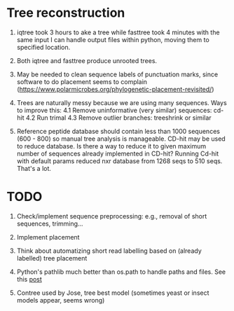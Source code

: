 # Tree reconstruction

1. iqtree took 3 hours to ake a tree while fasttree took 4 minutes with the same input
   I can handle output files within python, moving them to specified location.

2. Both iqtree and fasttree produce unrooted trees.

3. May be needed to clean sequence labels of punctuation marks, since 
   software to do placement seems to complain (https://www.polarmicrobes.org/phylogenetic-placement-revisited/)

4. Trees are naturally messy because we are using many sequences. Ways to improve this:
   4.1 Remove uninformative (very similar) sequences: cd-hit
   4.2 Run trimal
   4.3 Remove outlier branches: treeshrink or similar

5. Reference peptide database should contain less than 1000 sequences (600 - 800) so manual tree analysis is manageable.
   CD-hit may be used to reduce database. Is  there a way to reduce it to given maximum number of sequences already implemented in CD-hit?
   Running Cd-hit with default params reduced nxr database from 1268 seqs to 510 seqs. That's a lot.


# TODO

1. Check/implement sequence preprocessing: e.g., removal of short sequences, trimming...

2. Implement placement

3. Think about automatizing short read labelling based on (already labelled) tree placement

4. Python's pathlib much better than os.path to handle paths and files. See this [post](https://medium.com/@ageitgey/python-3-quick-tip-the-easy-way-to-deal-with-file-paths-on-windows-mac-and-linux-11a072b58d5f)

5. Contree used by Jose, tree best model (sometimes yeast or insect models appear, seems wrong)